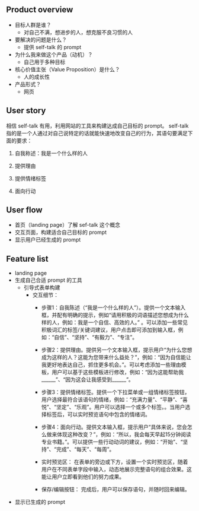 ## Product overview
- 目标人群是谁？
    - 对自己不满，想进步的人，想克服不良习惯的人
- 要解决的问题是什么？
    - 提供 self-talk 的 prompt
- 为什么我来做这个产品（动机）？
    - 自己用于多种目标
- 核心价值主张（Value Proposition）是什么？
    - 人的成长性
- 产品形式？
    - 网页

## User story
相信 self-talk 有用，利用网站的工具来构建达成自己目标的 prompt。
self-talk 指的是一个人通过对自己说特定的话就能快速地改变自己的行为，其语句要满足下面的要求：
1. 自我称述：我是一个什么样的人

2. 提供理由

3. 提供情绪标签

4. 面向行动

## User flow
- 首页（landing page）了解 sef-talk 这个概念
- 交互页面，构建适合自己目标的 prompt
- 显示用户已经生成的 prompt

## Feature list
- landing page
- 生成自己合适 prompt 的工具
  - 引导式表单构建
    - 交互细节：
      - 步骤1：自我陈述（“我是一个什么样的人”）。提供一个文本输入框，并配有明确的提示，例如“请用积极的词语描述您想成为什么样的人，例如：我是一个自信、高效的人。” 。可以添加一些常见积极词汇的标签/关键词建议，用户点击即可添加到输入框，例如：“自信”、“坚持”、“有毅力”、“专注”。

      - 步骤2：提供理由。提供另一个文本输入框，提示用户“为什么您想成为这样的人？这能为您带来什么益处？”，例如：“因为自信能让我更好地表达自己，抓住更多机会。”。可以考虑添加一些理由模板，用户可以基于这些模板进行修改，例如：“因为这能帮助我______”、“因为这会让我感受到______”。

      - 步骤3：提供情绪标签。提供一个下拉菜单或一组情绪标签按钮，用户选择最符合该语句的情绪，例如：“充满力量”、“平静”、“喜悦”、“坚定”、“乐观”。用户可以选择一个或多个标签。。当用户选择标签后，可以实时预览语句中包含的情绪词。

      - 步骤4：面向行动。提供文本输入框，提示用户“具体来说，您会怎么做来体现这种改变？”，例如：“所以，我会每天早起15分钟阅读专业书籍。”。可以提供一些行动动词的建议，例如：“开始”、“坚持”、“完成”、“每天”、“每周”。

      - 实时预览区： 在表单的旁边或下方，设置一个实时预览区，随着用户在不同表单字段中输入，动态地展示完整语句的组合效果。这能让用户立即看到他们的努力成果。

      - 保存/编辑按钮： 完成后，用户可以保存语句，并随时回来编辑。
- 显示已生成的 prompt
